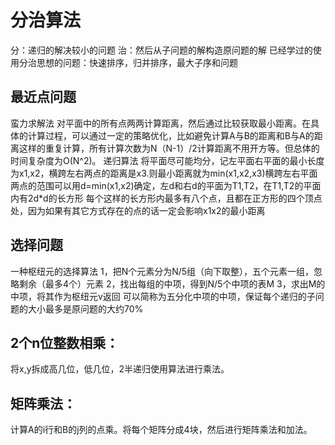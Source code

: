 # 分治算法
分：递归的解决较小的问题
治：然后从子问题的解构造原问题的解
已经学过的使用分治思想的问题：快速排序，归并排序，最大子序和问题
## 最近点问题
蛮力求解法
对平面中的所有点两两计算距离，然后通过比较获取最小距离。在具体的计算过程，可以通过一定的策略优化，比如避免计算A与B的距离和B与A的距离这样的重复计算，所有计算次数为N（N-1）/2计算距离不用开方等。但总体的时间复杂度为O(N^2)。
递归算法
将平面尽可能均分，记左平面右平面的最小长度为x1,x2，横跨左右两点的距离是x3.则最小距离就为min(x1,x2,x3)横跨左右平面两点的范围可以用d=min(x1,x2)确定，左d和右d的平面为T1,T2，在T1,T2的平面内有2d*d的长方形
每个这样的长方形内最多有八个点，且都在正方形的四个顶点处，因为如果有其它方式存在的点的话一定会影响x1x2的最小距离
## 选择问题
一种枢纽元的选择算法
1，把N个元素分为N/5组（向下取整），五个元素一组，忽略剩余（最多4个）元素
2，找出每组的中项，得到N/5个中项的表M
3，求出M的中项，将其作为枢纽元v返回
可以简称为五分化中项的中项，保证每个递归的子问题的大小最多是原问题的大约70%
## 2个n位整数相乘：
将x,y拆成高几位，低几位，2半递归使用算法进行乘法。
## 矩阵乘法：
计算A的i行和B的j列的点乘。将每个矩阵分成4块，然后进行矩阵乘法和加法。
